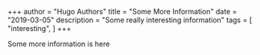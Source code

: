 +++
author = "Hugo Authors"
title = "Some More Information"
date = "2019-03-05"
description = "Some really interesting information"
tags = [
    "interesting",
]
+++

Some more information is here
